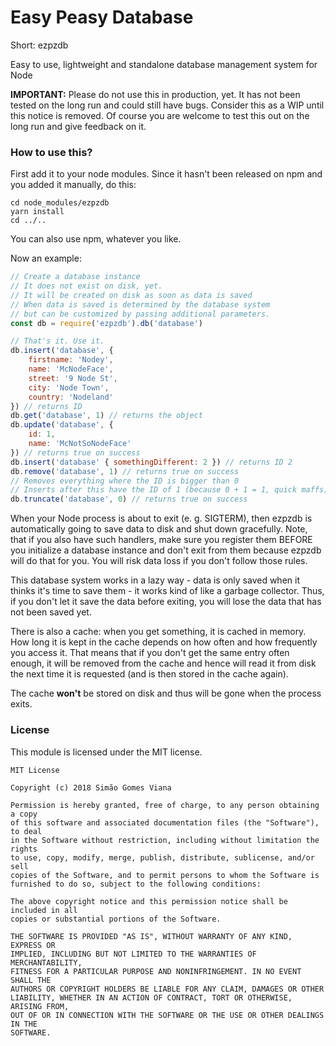 # Easy Peasy Database

Short: ezpzdb


Easy to use, lightweight and standalone database
management system for Node

**IMPORTANT:** Please do not use this in production, yet.
It has not been tested on the long run and could still have bugs.
Consider this as a WIP until this notice is removed.
Of course you are welcome to test this out on the long run
and give feedback on it.

### How to use this?

First add it to your node modules.
Since it hasn't been released on npm and you added it manually,
do this:

```
cd node_modules/ezpzdb
yarn install
cd ../..
```

You can also use npm, whatever you like.

Now an example:

```javascript
// Create a database instance
// It does not exist on disk, yet.
// It will be created on disk as soon as data is saved
// When data is saved is determined by the database system
// but can be customized by passing additional parameters.
const db = require('ezpzdb').db('database')

// That's it. Use it.
db.insert('database', {
    firstname: 'Nodey',
    name: 'McNodeFace',
    street: '9 Node St',
    city: 'Node Town',
    country: 'Nodeland'
}) // returns ID
db.get('database', 1) // returns the object
db.update('database', {
    id: 1,
    name: 'McNotSoNodeFace'
}) // returns true on success
db.insert('database' { somethingDifferent: 2 }) // returns ID 2
db.remove('database', 1) // returns true on success
// Removes everything where the ID is bigger than 0
// Inserts after this have the ID of 1 (because 0 + 1 = 1, quick maffs)
db.truncate('database', 0) // returns true on success
```

When your Node process is about to exit (e. g. SIGTERM), then
ezpzdb is automatically going to save data to disk and shut
down gracefully. Note, that if you also have such handlers,
make sure you register them BEFORE you initialize a database instance
and don't exit from them because ezpzdb will do that for you.
You will risk data loss if you don't follow those rules.

This database system works in a lazy way - data is only saved
when it thinks it's time to save them - it works kind of like
a garbage collector. Thus, if you don't let it save the data before
exiting, you will lose the data that has not been saved yet.

There is also a cache: when you get something, it is cached in
memory. How long it is kept in the cache depends on how often and
how frequently you access it. That means that if you don't get the
same entry often enough, it will be removed from the cache and hence
will read it from disk the next time it is requested (and is then stored
in the cache again).

The cache **won't** be stored on disk and thus will be gone when
the process exits.

### License

This module is licensed under the MIT license.

```
MIT License

Copyright (c) 2018 Simão Gomes Viana

Permission is hereby granted, free of charge, to any person obtaining a copy
of this software and associated documentation files (the "Software"), to deal
in the Software without restriction, including without limitation the rights
to use, copy, modify, merge, publish, distribute, sublicense, and/or sell
copies of the Software, and to permit persons to whom the Software is
furnished to do so, subject to the following conditions:

The above copyright notice and this permission notice shall be included in all
copies or substantial portions of the Software.

THE SOFTWARE IS PROVIDED "AS IS", WITHOUT WARRANTY OF ANY KIND, EXPRESS OR
IMPLIED, INCLUDING BUT NOT LIMITED TO THE WARRANTIES OF MERCHANTABILITY,
FITNESS FOR A PARTICULAR PURPOSE AND NONINFRINGEMENT. IN NO EVENT SHALL THE
AUTHORS OR COPYRIGHT HOLDERS BE LIABLE FOR ANY CLAIM, DAMAGES OR OTHER
LIABILITY, WHETHER IN AN ACTION OF CONTRACT, TORT OR OTHERWISE, ARISING FROM,
OUT OF OR IN CONNECTION WITH THE SOFTWARE OR THE USE OR OTHER DEALINGS IN THE
SOFTWARE.
```
